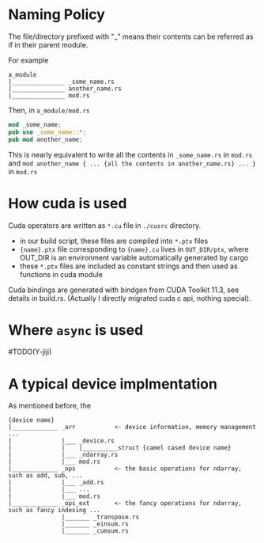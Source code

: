 # Naming Policy

The file/directory prefixed with "_" means their contents can be referred as if in their parent module. 

For example

```
a_module
|_______________ _some_name.rs
|_______________ another_name.rs
|_______________ mod.rs
```

Then, in `a_module/mod.rs`

```rust
mod _some_name;
pub use _some_name::*;
pub mod another_name;
```

This is nearly equivalent to write all the contents in `_some_name.rs` in `mod.rs`
and `mod another_name { ... {all the contents in another_name.rs} ... }` in `mod.rs`

# How cuda is used

Cuda operators are written as `*.cu` file in `./cusrc` directory. 
- in our build script, these files are compiled into `*.ptx` files
- `{name}.ptx` file corresponding to `{name}.cu` lives in `OUT_DIR/ptx`, where OUT_DIR is an environment variable automatically generated by cargo
- these `*.ptx` files are included as constant strings and then used as functions in cuda module

Cuda bindings are generated with bindgen from CUDA Toolkit 11.3, see details in build.rs. (Actually I directly migrated cuda c api, nothing special). 

# Where `async` is used

#TODO(Y-jiji)

# A typical device implmentation

As mentioned before, the 

```
{device name}
|_____________ _arr           <- device information, memory management ...
|              |___ _device.rs
|              |    |__________struct {camel cased device name}
|              |___ _ndarray.rs
|              |___ mod.rs
|_____________ _ops           <- the basic operations for ndarray, such as add, sub, ...
|              |___ _add.rs
|              |___ ...
|              |___ mod.rs
|_____________ _ops_ext       <- the fancy operations for ndarray, such as fancy indexing ...
               |_______ _transpose.rs
               |_______ _einsum.rs
               |_______ _cumsum.rs
```

